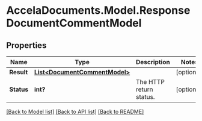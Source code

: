 # AccelaDocuments.Model.ResponseDocumentCommentModel
## Properties

Name | Type | Description | Notes
------------ | ------------- | ------------- | -------------
**Result** | [**List&lt;DocumentCommentModel&gt;**](DocumentCommentModel.md) |  | [optional] 
**Status** | **int?** | The HTTP return status. | [optional] 

[[Back to Model list]](../README.md#documentation-for-models) [[Back to API list]](../README.md#documentation-for-api-endpoints) [[Back to README]](../README.md)

